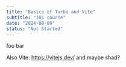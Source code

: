 ```yaml
---
title: "Basics of Turbo and Vite"
subtitle: "101 course"
date: "2024-08-09"
status: "Not Started"
---
```


foo bar

Also Vite: https://vitejs.dev/
 and maybe shad?